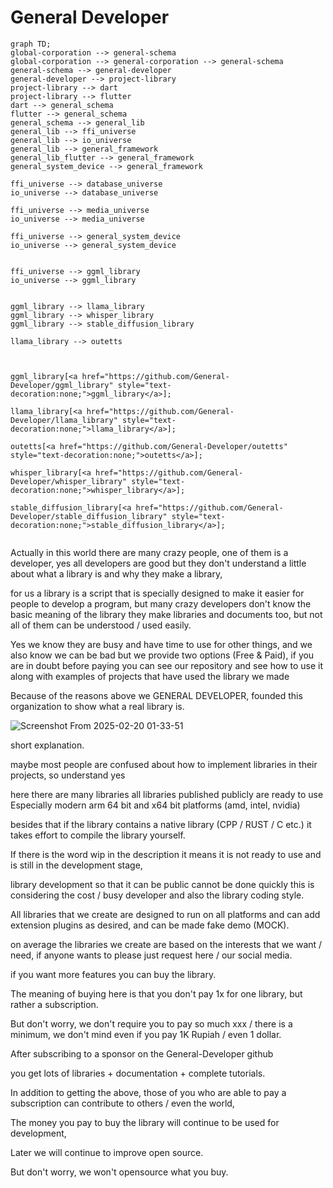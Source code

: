 # General Developer


```mermaid
graph TD;
global-corporation --> general-schema
global-corporation --> general-corporation --> general-schema
general-schema --> general-developer 
general-developer --> project-library
project-library --> dart
project-library --> flutter
dart --> general_schema
flutter --> general_schema
general_schema --> general_lib 
general_lib --> ffi_universe
general_lib --> io_universe
general_lib --> general_framework
general_lib_flutter --> general_framework
general_system_device --> general_framework

ffi_universe --> database_universe
io_universe --> database_universe

ffi_universe --> media_universe
io_universe --> media_universe

ffi_universe --> general_system_device
io_universe --> general_system_device


ffi_universe --> ggml_library
io_universe --> ggml_library


ggml_library --> llama_library
ggml_library --> whisper_library
ggml_library --> stable_diffusion_library

llama_library --> outetts



ggml_library[<a href="https://github.com/General-Developer/ggml_library" style="text-decoration:none;">ggml_library</a>];

llama_library[<a href="https://github.com/General-Developer/llama_library" style="text-decoration:none;">llama_library</a>];

outetts[<a href="https://github.com/General-Developer/outetts" style="text-decoration:none;">outetts</a>];

whisper_library[<a href="https://github.com/General-Developer/whisper_library" style="text-decoration:none;">whisper_library</a>];

stable_diffusion_library[<a href="https://github.com/General-Developer/stable_diffusion_library" style="text-decoration:none;">stable_diffusion_library</a>];


```


Actually in this world there are many crazy people, one of them is a developer, yes all developers are good but they don't understand a little about what a library is and why they make a library,

for us a library is a script that is specially designed to make it easier for people to develop a program, but many crazy developers don't know the basic meaning of the library
they make libraries and documents too, but not all of them can be understood / used easily.

Yes we know they are busy and have time to use for other things, and we also know we can be bad but we provide two options (Free & Paid), if you are in doubt before paying you can see our repository and see how to use it along with examples of projects that have used the library we made

Because of the reasons above we GENERAL DEVELOPER, founded this organization to show what a real library is.

![Screenshot From 2025-02-20 01-33-51](https://github.com/user-attachments/assets/0013db38-9bf0-4715-affe-4f159be80057)

short explanation.

maybe most people are confused about how to implement libraries in their projects, so understand yes

here there are many libraries all libraries published publicly are ready to use Especially modern arm 64 bit and x64 bit platforms (amd, intel, nvidia)

besides that if the library contains a native library (CPP / RUST / C etc.) it takes effort to compile the library yourself.

If there is the word wip in the description it means it is not ready to use and is still in the development stage,

library development so that it can be public cannot be done quickly this is considering the cost / busy developer and also the library coding style.

All libraries that we create are designed to run on all platforms and can add extension plugins as desired, and can be made fake demo (MOCK).

on average the libraries we create are based on the interests that we want / need, if anyone wants to please just request here / our social media.

if you want more features you can buy the library.

The meaning of buying here is that you don't pay 1x for one library, but rather a subscription.

But don't worry, we don't require you to pay so much xxx / there is a minimum, we don't mind even if you pay 1K Rupiah / even 1 dollar.

After subscribing to a sponsor on the General-Developer github

you get lots of libraries + documentation + complete tutorials.

In addition to getting the above, those of you who are able to pay a subscription can contribute to others / even the world,

The money you pay to buy the library will continue to be used for development,

Later we will continue to improve open source.

But don't worry, we won't opensource what you buy.
